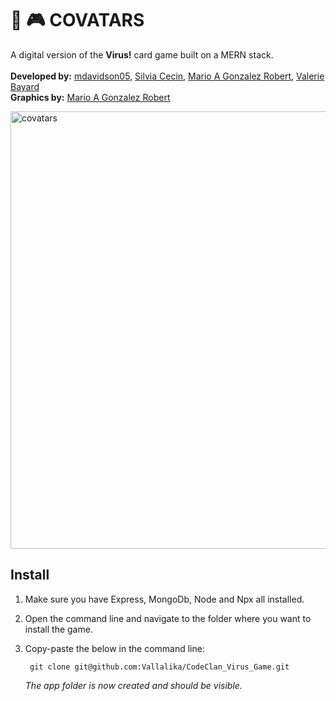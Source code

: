 # 🦠 🎮 COVATARS

A digital version of the **Virus!** card game built on a MERN stack.
<br />
<br />
**Developed by:** [mdavidson05](https://github.com/mdavidson05), [Silvia Cecin](https://github.com/Scecin), [Mario A Gonzalez Robert](https://github.com/MagoroGraphics), [Valerie Bayard](https://github.com/Vallalika)
<br />
**Graphics by:** [Mario A Gonzalez Robert](https://github.com/MagoroGraphics)


<img width="700" alt="covatars" src="https://user-images.githubusercontent.com/101068957/173205054-64841028-e4ab-4460-8eb4-a1fd13a4a1ce.png">

## Install
1. Make sure you have Express, MongoDb, Node and Npx all installed.
2. Open the command line and navigate to the folder where you want to install the game.
3. Copy-paste the below in the command line:

        git clone git@github.com:Vallalika/CodeClan_Virus_Game.git

    *The app folder is now created and should be visible.*
